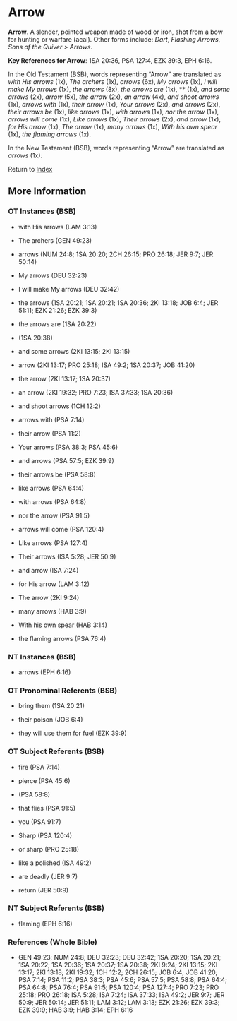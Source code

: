 # Arrow
**Arrow**. 
A slender, pointed weapon made of wood or iron, shot from a bow for hunting or warfare (acai). 
Other forms include: 
*Dart*, *Flashing Arrows*, *Sons of the Quiver > Arrows*. 


**Key References for Arrow**: 
1SA 20:36, PSA 127:4, EZK 39:3, EPH 6:16. 


In the Old Testament (BSB), words representing “Arrow” are translated as 
*with His arrows* (1x), *The archers* (1x), *arrows* (6x), *My arrows* (1x), *I will make My arrows* (1x), *the arrows* (8x), *the arrows are* (1x), ** (1x), *and some arrows* (2x), *arrow* (5x), *the arrow* (2x), *an arrow* (4x), *and shoot arrows* (1x), *arrows with* (1x), *their arrow* (1x), *Your arrows* (2x), *and arrows* (2x), *their arrows be* (1x), *like arrows* (1x), *with arrows* (1x), *nor the arrow* (1x), *arrows will come* (1x), *Like arrows* (1x), *Their arrows* (2x), *and arrow* (1x), *for His arrow* (1x), *The arrow* (1x), *many arrows* (1x), *With his own spear* (1x), *the flaming arrows* (1x). 


In the New Testament (BSB), words representing “Arrow” are translated as 
*arrows* (1x). 


Return to [Index](00-Index.md)

## More Information

### OT Instances (BSB)

* with His arrows (LAM 3:13)

* The archers (GEN 49:23)

* arrows (NUM 24:8; 1SA 20:20; 2CH 26:15; PRO 26:18; JER 9:7; JER 50:14)

* My arrows (DEU 32:23)

* I will make My arrows (DEU 32:42)

* the arrows (1SA 20:21; 1SA 20:21; 1SA 20:36; 2KI 13:18; JOB 6:4; JER 51:11; EZK 21:26; EZK 39:3)

* the arrows are (1SA 20:22)

*  (1SA 20:38)

* and some arrows (2KI 13:15; 2KI 13:15)

* arrow (2KI 13:17; PRO 25:18; ISA 49:2; 1SA 20:37; JOB 41:20)

* the arrow (2KI 13:17; 1SA 20:37)

* an arrow (2KI 19:32; PRO 7:23; ISA 37:33; 1SA 20:36)

* and shoot arrows (1CH 12:2)

* arrows with (PSA 7:14)

* their arrow (PSA 11:2)

* Your arrows (PSA 38:3; PSA 45:6)

* and arrows (PSA 57:5; EZK 39:9)

* their arrows be (PSA 58:8)

* like arrows (PSA 64:4)

* with arrows (PSA 64:8)

* nor the arrow (PSA 91:5)

* arrows will come (PSA 120:4)

* Like arrows (PSA 127:4)

* Their arrows (ISA 5:28; JER 50:9)

* and arrow (ISA 7:24)

* for His arrow (LAM 3:12)

* The arrow (2KI 9:24)

* many arrows (HAB 3:9)

* With his own spear (HAB 3:14)

* the flaming arrows (PSA 76:4)



### NT Instances (BSB)

* arrows (EPH 6:16)



### OT Pronominal Referents (BSB)

* bring them (1SA 20:21)

* their poison (JOB 6:4)

* they will use them for fuel (EZK 39:9)



### OT Subject Referents (BSB)

* fire (PSA 7:14)

* pierce (PSA 45:6)

*  (PSA 58:8)

* that flies (PSA 91:5)

* you (PSA 91:7)

* Sharp (PSA 120:4)

* or sharp (PRO 25:18)

* like a polished (ISA 49:2)

* are deadly (JER 9:7)

* return (JER 50:9)



### NT Subject Referents (BSB)

* flaming (EPH 6:16)



### References (Whole Bible)

* GEN 49:23; NUM 24:8; DEU 32:23; DEU 32:42; 1SA 20:20; 1SA 20:21; 1SA 20:22; 1SA 20:36; 1SA 20:37; 1SA 20:38; 2KI 9:24; 2KI 13:15; 2KI 13:17; 2KI 13:18; 2KI 19:32; 1CH 12:2; 2CH 26:15; JOB 6:4; JOB 41:20; PSA 7:14; PSA 11:2; PSA 38:3; PSA 45:6; PSA 57:5; PSA 58:8; PSA 64:4; PSA 64:8; PSA 76:4; PSA 91:5; PSA 120:4; PSA 127:4; PRO 7:23; PRO 25:18; PRO 26:18; ISA 5:28; ISA 7:24; ISA 37:33; ISA 49:2; JER 9:7; JER 50:9; JER 50:14; JER 51:11; LAM 3:12; LAM 3:13; EZK 21:26; EZK 39:3; EZK 39:9; HAB 3:9; HAB 3:14; EPH 6:16



